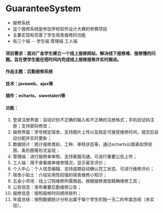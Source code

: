 # GuaranteeSystem
- 报修系统
- 这个报修系统是参加学校软件设计大赛的参赛项目
- 主要实现和完善了学生宿舍报修的功能
- 有三个端 -- 学生端 管理端 工人端


#### 项目需求：面对广金学生建立一个线上报修网站，解决线下报修难、报修慢的问题。旨在使学生能在短时间内完成线上报修报修并实时跟进。
#### 作品主题：后勤报修系统
#### 技术：javaweb、ajax等
#### 插件：echarts、sweetalert等
#### 功能：
1. 登录注册界面：自动识别不正确的输入和不正确的注册格式；手机验证码注册；支持密码修改；
2. 报修界面：学号绑定宿舍，支持图片上传以及指定可接受维修时间，提交后自动分配并实时更新；
3. 数据统计：统计报修类别、工种、审核状态等，通过echarts以图表如饼状图、条形图等形式呈现；
4. 管理端：进行报修单审核、支持客服沟通，可进行重要公告上传；
5. 工人端：用于查看接单维修情况，显示留言评价；
6. 个人中心：个人信息编辑、支持逾期自动确认完工状态、可进行维修评价；
7. 宿舍小贴士：介绍实用性较强的宿舍维修小知识；
8. 五金小市场：线上订购维修所需商品，根据报修类型精确维修工具；
9. 公告信息：发布重要后勤维修公告；
10. 报修信息：按照报修时间顺序排列；
11. 年度总结：按照数据统计分析出属于每个学生的独一无二的年度总结（未实现）。
